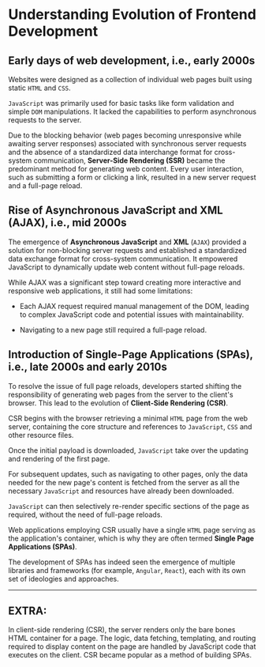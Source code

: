 # Understanding Evolution of Frontend Development

## Early days of web development, i.e., early 2000s

Websites were designed as a collection of individual web pages built using static `HTML` and `CSS`.

`JavaScript` was primarily used for basic tasks like form validation and simple `DOM` manipulations. It lacked the capabilities to perform asynchronous requests to the server.

Due to the blocking behavior (web pages becoming unresponsive while awaiting server responses) associated with synchronous server requests and the absence of a standardized data interchange format for cross-system communication, **Server-Side Rendering (SSR)** became the predominant method for generating web content. Every user interaction, such as submitting a form or clicking a link, resulted in a new server request and a full-page reload.

## Rise of Asynchronous JavaScript and XML (AJAX), i.e., mid 2000s

The emergence of **Asynchronous JavaScript** and **XML** (`AJAX`) provided a solution for non-blocking server requests and established a standardized data exchange format for cross-system communication. It empowered JavaScript to dynamically update web content without full-page reloads.

While AJAX was a significant step toward creating more interactive and responsive web applications, it still had some limitations:

- Each AJAX request required manual management of the DOM, leading to complex JavaScript code and potential issues with maintainability.

- Navigating to a new page still required a full-page reload.

## Introduction of Single-Page Applications (SPAs), i.e., late 2000s and early 2010s

To resolve the issue of full page reloads, developers started shifting the responsibility of generating web pages from the server to the client's browser. This lead to the evolution of **Client-Side Rendering (CSR)**.

CSR begins with the browser retrieving a minimal `HTML` page from the web server, containing the core structure and references to `JavaScript`, `CSS` and other resource files.

Once the initial payload is downloaded, `JavaScript` take over the updating and rendering of the first page.

For subsequent updates, such as navigating to other pages, only the data needed for the new page's content is fetched from the server as all the necessary `JavaScript` and resources have already been downloaded.

`JavaScript` can then selectively re-render specific sections of the page as required, without the need of full-page reloads.

Web applications employing CSR usually have a single `HTML` page serving as the application's container, which is why they are often termed **Single Page Applications (SPAs)**.

The development of SPAs has indeed seen the emergence of multiple libraries and frameworks (for example, `Angular`, `React`), each with its own set of ideologies and approaches.

---

## EXTRA:

In client-side rendering (CSR), the server renders only the bare bones HTML container for a page. The logic, data fetching, templating, and routing required to display content on the page are handled by JavaScript code that executes on the client. CSR became popular as a method of building SPAs.
